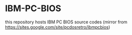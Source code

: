 # IBM-PC-BIOS

this repository hosts IBM PC BIOS source codes (mirror from https://sites.google.com/site/pcdosretro/ibmpcbios)

